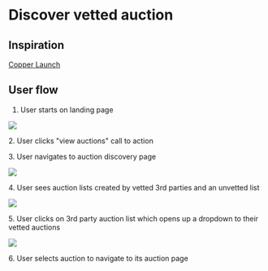 # Discover vetted auction

## Inspiration

[Copper Launch](https://copperlaunch.com)

## User flow

1. User starts on landing page

![](../assets/copper/landing\_page.png)

2\. User clicks "view auctions" call to action

3\. User navigates to auction discovery page

![](../assets/copper/auction\_discovery\_page.png)

4\. User sees auction lists created by vetted 3rd parties and an unvetted list&#x20;

![](../assets/copper/auction\_discovery.png)

5\. User clicks on 3rd party auction list which opens up a dropdown to their vetted auctions

![](../assets/copper/vetted\_auction\_list.png)

6\. User selects auction to navigate to its auction page
